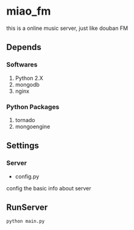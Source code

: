 miao_fm
=======

this is a online music server, just like douban FM

Depends
-------

### Softwares
1. Python 2.X
2. mongodb
3. nginx

### Python Packages
1. tornado
2. mongoengine

Settings
--------

### Server

- config.py

config the basic info about server

RunServer
---------

```
python main.py
```


